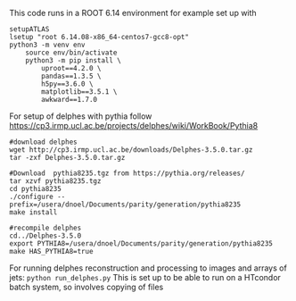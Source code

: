 This code runs in a ROOT 6.14 environment for example set up with
```
setupATLAS
lsetup "root 6.14.08-x86_64-centos7-gcc8-opt"
python3 -m venv env
	source env/bin/activate
	python3 -m pip install \
        uproot==4.2.0 \
		pandas==1.3.5 \
		h5py==3.6.0 \
		matplotlib==3.5.1 \
		awkward==1.7.0
```

For setup of delphes with pythia follow  https://cp3.irmp.ucl.ac.be/projects/delphes/wiki/WorkBook/Pythia8
```
#download delphes
wget http://cp3.irmp.ucl.ac.be/downloads/Delphes-3.5.0.tar.gz
tar -zxf Delphes-3.5.0.tar.gz

#Download  pythia8235.tgz from https://pythia.org/releases/
tar xzvf pythia8235.tgz
cd pythia8235
./configure --prefix=/usera/dnoel/Documents/parity/generation/pythia8235
make install

#recompile delphes
cd../Delphes-3.5.0
export PYTHIA8=/usera/dnoel/Documents/parity/generation/pythia8235
make HAS_PYTHIA8=true
```


For running delphes reconstruction and processing to images and arrays of jets:
```python run_delphes.py```
This is set up to be able to run on a HTcondor batch system, so involves copying of files


